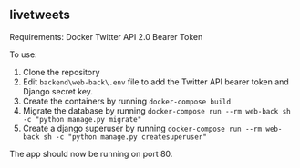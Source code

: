 ## livetweets

Requirements:
Docker
Twitter API 2.0 Bearer Token

To use:
1. Clone the repository
2. Edit `backend\web-back\.env` file to add the Twitter API bearer token and Django secret key.
3. Create the containers by running `docker-compose build`
4. Migrate the database by running `docker-compose run --rm web-back sh -c "python manage.py migrate"`
5. Create a django superuser by running `docker-compose run --rm web-back sh -c "python manage.py createsuperuser"`

The app should now be running on port 80. 
